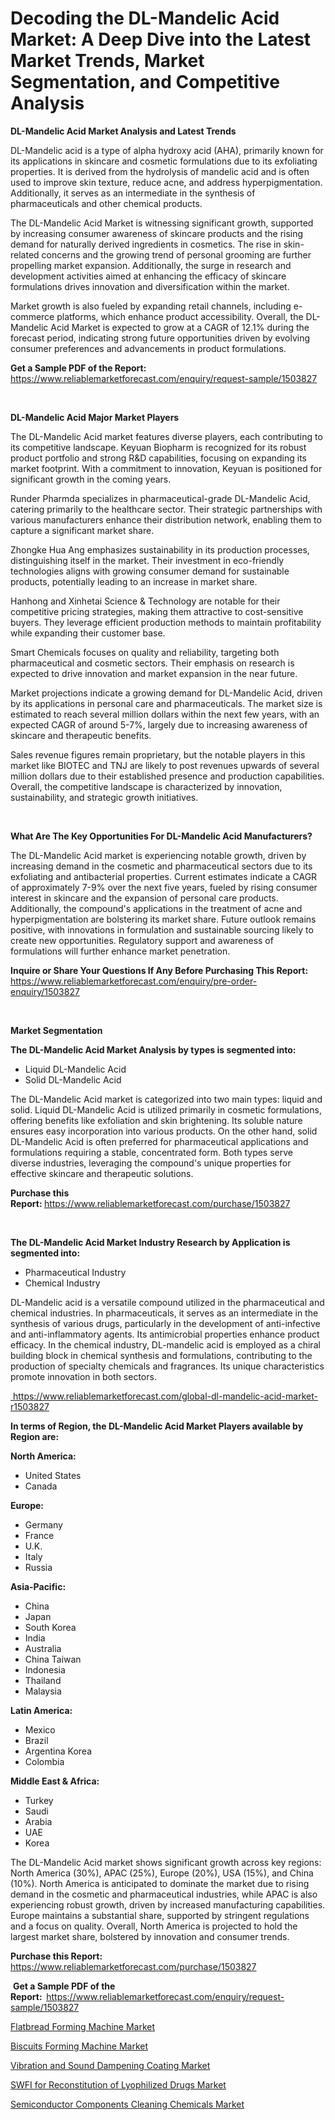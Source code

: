 <p><h1>Decoding the DL-Mandelic Acid Market: A Deep Dive into the Latest Market Trends, Market Segmentation, and Competitive Analysis</h1></p><p><strong>DL-Mandelic Acid Market Analysis and Latest Trends</strong></p>
<p><p>DL-Mandelic acid is a type of alpha hydroxy acid (AHA), primarily known for its applications in skincare and cosmetic formulations due to its exfoliating properties. It is derived from the hydrolysis of mandelic acid and is often used to improve skin texture, reduce acne, and address hyperpigmentation. Additionally, it serves as an intermediate in the synthesis of pharmaceuticals and other chemical products.</p><p>The DL-Mandelic Acid Market is witnessing significant growth, supported by increasing consumer awareness of skincare products and the rising demand for naturally derived ingredients in cosmetics. The rise in skin-related concerns and the growing trend of personal grooming are further propelling market expansion. Additionally, the surge in research and development activities aimed at enhancing the efficacy of skincare formulations drives innovation and diversification within the market.</p><p>Market growth is also fueled by expanding retail channels, including e-commerce platforms, which enhance product accessibility. Overall, the DL-Mandelic Acid Market is expected to grow at a CAGR of 12.1% during the forecast period, indicating strong future opportunities driven by evolving consumer preferences and advancements in product formulations.</p></p>
<p><strong>Get a Sample PDF of the Report:&nbsp;</strong> <a href="https://www.reliablemarketforecast.com/enquiry/request-sample/1503827?utm_campaign=950&utm_medium=2&utm_source=Github&utm_content=ia&utm_term=08122024&utm_id=dl-mandelic-acid">https://www.reliablemarketforecast.com/enquiry/request-sample/1503827</a></p>
<p>&nbsp;</p>
<p><strong>DL-Mandelic Acid Major Market Players</strong></p>
<p><p>The DL-Mandelic Acid market features diverse players, each contributing to its competitive landscape. Keyuan Biopharm is recognized for its robust product portfolio and strong R&D capabilities, focusing on expanding its market footprint. With a commitment to innovation, Keyuan is positioned for significant growth in the coming years.</p><p>Runder Pharmda specializes in pharmaceutical-grade DL-Mandelic Acid, catering primarily to the healthcare sector. Their strategic partnerships with various manufacturers enhance their distribution network, enabling them to capture a significant market share.</p><p>Zhongke Hua Ang emphasizes sustainability in its production processes, distinguishing itself in the market. Their investment in eco-friendly technologies aligns with growing consumer demand for sustainable products, potentially leading to an increase in market share.</p><p>Hanhong and Xinhetai Science & Technology are notable for their competitive pricing strategies, making them attractive to cost-sensitive buyers. They leverage efficient production methods to maintain profitability while expanding their customer base.</p><p>Smart Chemicals focuses on quality and reliability, targeting both pharmaceutical and cosmetic sectors. Their emphasis on research is expected to drive innovation and market expansion in the near future.</p><p>Market projections indicate a growing demand for DL-Mandelic Acid, driven by its applications in personal care and pharmaceuticals. The market size is estimated to reach several million dollars within the next few years, with an expected CAGR of around 5-7%, largely due to increasing awareness of skincare and therapeutic benefits.</p><p>Sales revenue figures remain proprietary, but the notable players in this market like BIOTEC and TNJ are likely to post revenues upwards of several million dollars due to their established presence and production capabilities. Overall, the competitive landscape is characterized by innovation, sustainability, and strategic growth initiatives.</p></p>
<p>&nbsp;</p>
<p><strong>What Are The Key Opportunities For DL-Mandelic Acid Manufacturers?</strong></p>
<p><p>The DL-Mandelic Acid market is experiencing notable growth, driven by increasing demand in the cosmetic and pharmaceutical sectors due to its exfoliating and antibacterial properties. Current estimates indicate a CAGR of approximately 7-9% over the next five years, fueled by rising consumer interest in skincare and the expansion of personal care products. Additionally, the compound's applications in the treatment of acne and hyperpigmentation are bolstering its market share. Future outlook remains positive, with innovations in formulation and sustainable sourcing likely to create new opportunities. Regulatory support and awareness of formulations will further enhance market penetration.</p></p>
<p><strong>Inquire or Share Your Questions If Any Before Purchasing This Report:</strong> <a href="https://www.reliablemarketforecast.com/enquiry/pre-order-enquiry/1503827?utm_campaign=950&utm_medium=2&utm_source=Github&utm_content=ia&utm_term=08122024&utm_id=dl-mandelic-acid">https://www.reliablemarketforecast.com/enquiry/pre-order-enquiry/1503827</a></p>
<p>&nbsp;</p>
<p><strong>Market Segmentation</strong></p>
<p><strong>The DL-Mandelic Acid Market Analysis by types is segmented into:</strong></p>
<p><ul><li>Liquid DL-Mandelic Acid</li><li>Solid DL-Mandelic Acid</li></ul></p>
<p><p>The DL-Mandelic Acid market is categorized into two main types: liquid and solid. Liquid DL-Mandelic Acid is utilized primarily in cosmetic formulations, offering benefits like exfoliation and skin brightening. Its soluble nature ensures easy incorporation into various products. On the other hand, solid DL-Mandelic Acid is often preferred for pharmaceutical applications and formulations requiring a stable, concentrated form. Both types serve diverse industries, leveraging the compound's unique properties for effective skincare and therapeutic solutions.</p></p>
<p><strong>Purchase this Report:&nbsp;</strong><a href="https://www.reliablemarketforecast.com/purchase/1503827?utm_campaign=950&utm_medium=2&utm_source=Github&utm_content=ia&utm_term=08122024&utm_id=dl-mandelic-acid">https://www.reliablemarketforecast.com/purchase/1503827</a></p>
<p>&nbsp;</p>
<p><strong>The DL-Mandelic Acid Market Industry Research by Application is segmented into:</strong></p>
<p><ul><li>Pharmaceutical Industry</li><li>Chemical Industry</li></ul></p>
<p><p>DL-Mandelic acid is a versatile compound utilized in the pharmaceutical and chemical industries. In pharmaceuticals, it serves as an intermediate in the synthesis of various drugs, particularly in the development of anti-infective and anti-inflammatory agents. Its antimicrobial properties enhance product efficacy. In the chemical industry, DL-mandelic acid is employed as a chiral building block in chemical synthesis and formulations, contributing to the production of specialty chemicals and fragrances. Its unique characteristics promote innovation in both sectors.</p></p>
<p><a href="https://www.reliablemarketforecast.com/global-dl-mandelic-acid-market-r1503827?utm_campaign=950&utm_medium=2&utm_source=Github&utm_content=ia&utm_term=08122024&utm_id=dl-mandelic-acid">&nbsp;https://www.reliablemarketforecast.com/global-dl-mandelic-acid-market-r1503827</a></p>
<p><strong>In terms of Region, the DL-Mandelic Acid Market Players available by Region are:</strong></p>
<p>
    <p> <strong> North America: </strong>
        <ul>
            <li>United States</li>
            <li>Canada</li>
        </ul>
        </p> 
    <p> <strong> Europe: </strong>
        <ul>
            <li>Germany</li>
            <li>France</li>
            <li>U.K.</li>
            <li>Italy</li>
            <li>Russia</li>
        </ul>
        </p> 
    <p> <strong> Asia-Pacific: </strong>
        <ul>
            <li>China</li>
            <li>Japan</li>
            <li>South Korea</li>
            <li>India</li>
            <li>Australia</li>
            <li>China Taiwan</li>
            <li>Indonesia</li>
            <li>Thailand</li>
            <li>Malaysia</li>
        </ul>
        </p> 
    <p> <strong> Latin America: </strong>
        <ul>
            <li>Mexico</li>
            <li>Brazil</li>
            <li>Argentina Korea</li>
            <li>Colombia</li>
        </ul>
        </p> 
    <p> <strong> Middle East & Africa: </strong>
        <ul>
            <li>Turkey</li>
            <li>Saudi</li>
            <li>Arabia</li>
            <li>UAE</li>
            <li>Korea</li>
        </ul>
    </p>
    </p>
<p><p>The DL-Mandelic Acid market shows significant growth across key regions: North America (30%), APAC (25%), Europe (20%), USA (15%), and China (10%). North America is anticipated to dominate the market due to rising demand in the cosmetic and pharmaceutical industries, while APAC is also experiencing robust growth, driven by increased manufacturing capabilities. Europe maintains a substantial share, supported by stringent regulations and a focus on quality. Overall, North America is projected to hold the largest market share, bolstered by innovation and consumer trends.</p></p>
<p><strong>Purchase this Report: </strong><a href="https://www.reliablemarketforecast.com/purchase/1503827?utm_campaign=950&utm_medium=2&utm_source=Github&utm_content=ia&utm_term=08122024&utm_id=dl-mandelic-acid">https://www.reliablemarketforecast.com/purchase/1503827</a></p>
<p>&nbsp;<strong>Get a Sample PDF of the Report:&nbsp;&nbsp;</strong><a href="https://www.reliablemarketforecast.com/enquiry/request-sample/1503827?utm_campaign=950&utm_medium=2&utm_source=Github&utm_content=ia&utm_term=08122024&utm_id=dl-mandelic-acid">https://www.reliablemarketforecast.com/enquiry/request-sample/1503827</a></p>
<p><strong></strong></p>
<p><p><a href="https://github.com/kimberjam0i/Market-Research-Report-List-1/blob/main/flatbread-forming-machine-market.md?utm_campaign=950&utm_medium=2&utm_source=Github&utm_content=ia&utm_term=08122024&utm_id=dl-mandelic-acid">Flatbread Forming Machine Market</a></p><p><a href="https://github.com/lashaunm5st/Market-Research-Report-List-1/blob/main/biscuits-forming-machine-market.md?utm_campaign=950&utm_medium=2&utm_source=Github&utm_content=ia&utm_term=08122024&utm_id=dl-mandelic-acid">Biscuits Forming Machine Market</a></p><p><a href="https://www.linkedin.com/pulse/recent-vibration-sound-dampening-coating-market-analysis-vtuvf?utm_campaign=950&utm_medium=2&utm_source=Github&utm_content=ia&utm_term=08122024&utm_id=dl-mandelic-acid">Vibration and Sound Dampening Coating Market</a></p><p><a href="https://www.linkedin.com/pulse/swfi-reconstitution-lyophilized-drugs-market-forecast-key-3eoue?utm_campaign=950&utm_medium=2&utm_source=Github&utm_content=ia&utm_term=08122024&utm_id=dl-mandelic-acid">SWFI for Reconstitution of Lyophilized Drugs Market</a></p><p><a href="https://www.linkedin.com/pulse/semiconductor-components-cleaning-chemicals-market-report-offers-rcbaf?utm_campaign=950&utm_medium=2&utm_source=Github&utm_content=ia&utm_term=08122024&utm_id=dl-mandelic-acid">Semiconductor Components Cleaning Chemicals Market</a></p></p>